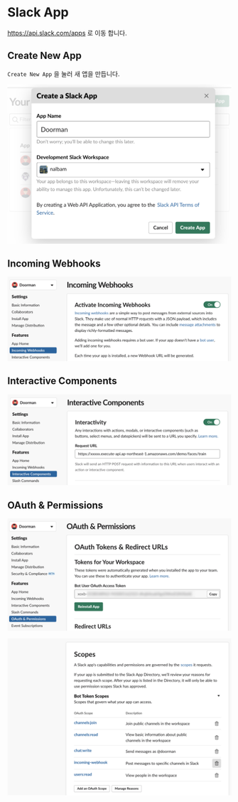 # Slack App

https://api.slack.com/apps 로 이동 합니다.

## Create New App

`Create New App` 을 눌러 새 앱을 만듭니다.

![Create New App](./images/slack-01.png)

## Incoming Webhooks

![Incoming Webhooks](./images/slack-02.png)

## Interactive Components

![Interactive Components](./images/slack-03.png)

## OAuth & Permissions

![Bot User OAuth Access Token](./images/slack-04.png)

![Scopes](./images/slack-05.png)
